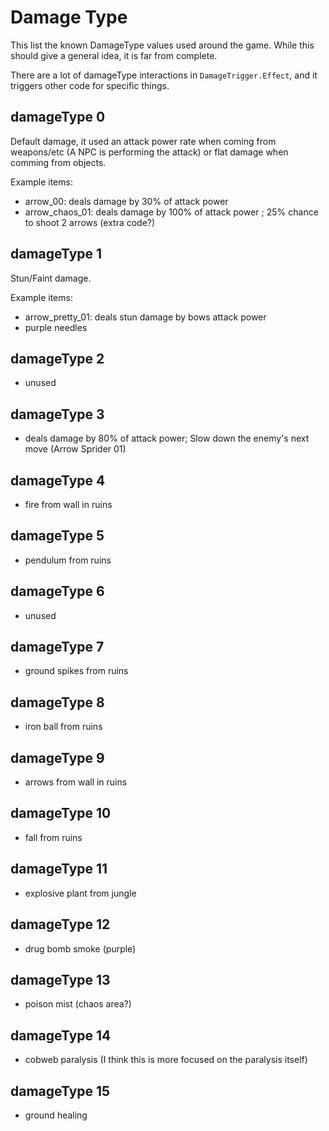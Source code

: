 # Damage Type

This list the known DamageType values used around the game. While this should give a general idea, it is far from complete.

There are a lot of damageType interactions in `DamageTrigger.Effect`, and it triggers other code for specific things.


## damageType 0

Default damage, it used an attack power rate when coming from weapons/etc (A NPC is performing the attack) or flat damage when comming from objects.

Example items:
- arrow_00: deals damage by 30% of attack power
- arrow_chaos_01: deals damage by 100% of attack power ; 25% chance to shoot 2 arrows (extra code?)


## damageType 1

Stun/Faint damage.

Example items:
- arrow_pretty_01: deals stun damage by bows attack power
- purple needles


## damageType 2
- unused

## damageType 3
- deals damage by 80% of attack power; Slow down the enemy's next move (Arrow Sprider 01)

## damageType 4
- fire from wall in ruins

## damageType 5
- pendulum from ruins

## damageType 6
- unused

## damageType 7
- ground spikes from ruins

## damageType 8
- iron ball from ruins

## damageType 9
- arrows from wall in ruins

## damageType 10
- fall from ruins

## damageType 11
- explosive plant from jungle

## damageType 12
- drug bomb smoke (purple)

## damageType 13
- poison mist (chaos area?)

## damageType 14
- cobweb paralysis (I think this is more focused on the paralysis itself)

## damageType 15
- ground healing
